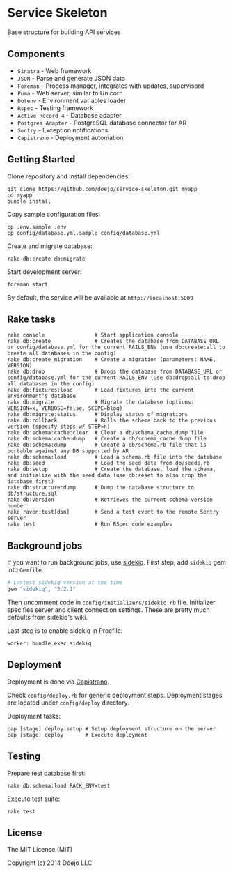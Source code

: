 # Service Skeleton

Base structure for building API services

## Components

- `Sinatra`          - Web framework
- `JSON`             - Parse and generate JSON data
- `Foreman`          - Process manager, integrates with updates, supervisord
- `Puma`             - Web server, similar to Unicorn
- `Dotenv`           - Environment variables loader
- `Rspec`            - Testing framework
- `Active Record 4`  - Database adapter
- `Postgres Adapter` - PostgreSQL database connector for AR
- `Sentry`           - Exception notifications
- `Capistrano`       - Deployment automation

## Getting Started

Clone repository and install dependencies:

```
git clone https://github.com/doejo/service-skeleton.git myapp
cd myapp
bundle install
```

Copy sample configuration files:

```
cp .env.sample .env
cp config/database.yml.sample config/database.yml
```

Create and migrate database:

```
rake db:create db:migrate
```

Start development server:

```
foreman start
```

By default, the service will be available at `http://localhost:5000`

## Rake tasks

```
rake console                # Start application console
rake db:create              # Creates the database from DATABASE_URL or config/database.yml for the current RAILS_ENV (use db:create:all to create all databases in the config)
rake db:create_migration    # Create a migration (parameters: NAME, VERSION)
rake db:drop                # Drops the database from DATABASE_URL or config/database.yml for the current RAILS_ENV (use db:drop:all to drop all databases in the config)
rake db:fixtures:load       # Load fixtures into the current environment's database
rake db:migrate             # Migrate the database (options: VERSION=x, VERBOSE=false, SCOPE=blog)
rake db:migrate:status      # Display status of migrations
rake db:rollback            # Rolls the schema back to the previous version (specify steps w/ STEP=n)
rake db:schema:cache:clear  # Clear a db/schema_cache.dump file
rake db:schema:cache:dump   # Create a db/schema_cache.dump file
rake db:schema:dump         # Create a db/schema.rb file that is portable against any DB supported by AR
rake db:schema:load         # Load a schema.rb file into the database
rake db:seed                # Load the seed data from db/seeds.rb
rake db:setup               # Create the database, load the schema, and initialize with the seed data (use db:reset to also drop the database first)
rake db:structure:dump      # Dump the database structure to db/structure.sql
rake db:version             # Retrieves the current schema version number
rake raven:test[dsn]        # Send a test event to the remote Sentry server
rake test                   # Run RSpec code examples
```

## Background jobs

If you want to run background jobs, use [sidekiq](https://github.com/mperham/sidekiq). 
First step, add `sidekiq` gem into `Gemfile`:

```ruby
# Lastest sidekiq version at the time
gem "sidekiq", "3.2.1"
```

Then uncomment code in `config/initializers/sidekiq.rb` file. Initializer specifies 
server and client connection settings. These are pretty much defaults from sidekiq's wiki.

Last step is to enable sidekiq in Procfile:

```
worker: bundle exec sidekiq
```

## Deployment

Deployment is done via [Capistrano](http://capistranorb.com/). 

Check `config/deploy.rb` for generic deployment steps.
Deployment stages are located under `config/deploy` directory.

Deployment tasks:

```
cap [stage] deploy:setup # Setup deployment structure on the server
cap [stage] deploy       # Execute deployment
```

## Testing

Prepare test database first:

```
rake db:schema:load RACK_ENV=test
```

Execute test suite:

```
rake test
```

## License

The MIT License (MIT)

Copyright (c) 2014 Doejo LLC
